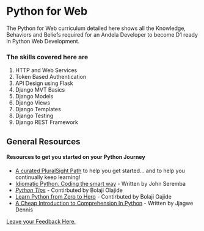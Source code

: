 # Python for Web

The Python for Web curriculum detailed here shows all the Knowledge, Behaviors and Beliefs required for an Andela Developer to become D1 ready in Python Web Development.

### The skills covered here are
1. HTTP and Web Services
2. Token Based Authentication
3. API Design using Flask
4. Django MVT Basics
5. Django Models
6. Django Views
7. Django Templates
8. Django Testing
9. Django REST Framework


## General Resources
#### Resources to get you started on your Python Journey

- [A curated PluralSight Path](https://app.pluralsight.com/channels/details/7ea6a9f4-44c5-4c5d-9f74-34506617067c) to help you get started... and to help you continually keep learning! 
- [Idiomatic Python. Coding the smart way](https://medium.com/the-andela-way/idiomatic-python-coding-the-smart-way-cc560fa5f1d6) - Written by John Seremba
- [_Python Tips_](http://book.pythontips.com/en/latest/index.html) - Contirbuted by Bolaji Olajide
- [Learn Python from Zero to Hero](https://medium.freecodecamp.org/learning-python-from-zero-to-hero-120ea540b567) - Contirbuted by Bolaji Oajide
- [A Cheap Introduction to Comprehension In Python](https://medium.com/the-andela-way/a-cheap-introduction-to-comprehension-in-python-2269895f996f) - Written by Jjagwe Dennis 																				




[Leave your Feedback Here.](https://goo.gl/forms/3L1LYIy2jMlhzrYn2)
